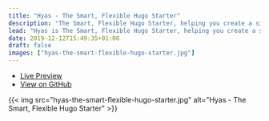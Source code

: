 ```yaml
---
title: "Hyas - The Smart, Flexible Hugo Starter"
description: "The Smart, Flexible Hugo Starter, helping you create a site that is performant, accessible, and optimized for search engine results ranking."
lead: "Hyas is The Smart, Flexible Hugo Starter, helping you create a site that is performant, accessible, and optimized for search engine results ranking."
date: 2019-12-12T15:49:35+01:00
draft: false
images: ["hyas-the-smart-flexible-hugo-starter.jpg"]
---
```


<ul class="list-inline">
  <li class="list-inline-item"><a href="https://hyas.netlify.com/">Live Preview</a></li>
  <li class="list-inline-item"><a href="https://github.com/h-enk/hyas">View on GitHub</a></li>
</ul>

{{< img src="hyas-the-smart-flexible-hugo-starter.jpg" alt="Hyas - The Smart, Flexible Hugo Starter" >}}

<div class="row">
  <div class="col-md-6">
    <h2 class="h3 mt-0"></h2>
    <p></p>
  </div>
  <div class="col-md-6">
    <h2 class="h3 mt-0"></h2>
    <p></p>
  </div>
</div>
